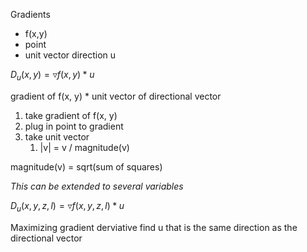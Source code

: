 

Gradients
- f(x,y)
- point
- unit vector direction u


$D_{u}(x, y) = \triangledown f(x, y) * u$


gradient of f(x, y) * unit vector of directional vector


1. take gradient of f(x, y)
2. plug in point to gradient
3. take unit vector
	1. |v| = v / magnitude(v) 

magnitude(v) = sqrt(sum of squares)


*This can be extended to several variables*

$D_{u}(x, y, z, l) = \triangledown f(x, y, z, l) * u$

Maximizing gradient derviative
find u that is the same direction as the directional vector